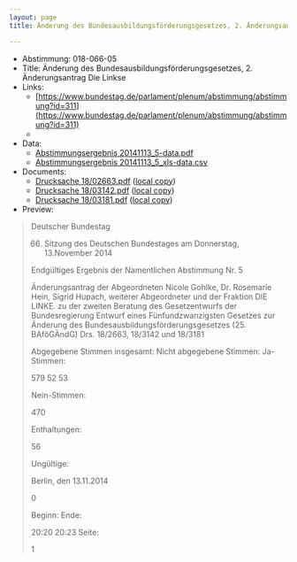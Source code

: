 ```yaml
---
layout: page
title: Änderung des Bundesausbildungsförderungsgesetzes, 2. Änderungsantrag Die Linkse

---
```


* Abstimmung: 018-066-05
* Title: Änderung des Bundesausbildungsförderungsgesetzes, 2. Änderungsantrag Die Linkse
* Links: 
    * [https://www.bundestag.de/parlament/plenum/abstimmung/abstimmung?id=311](https://www.bundestag.de/parlament/plenum/abstimmung/abstimmung?id=311)
    * 
* Data: 
    * [Abstimmungsergebnis 20141113_5-data.pdf](/abstimmungsliste/20141113_5-data.pdf)
    * [Abstimmungsergebnis 20141113_5_xls-data.csv](/abstimmungsliste/analyses/20141113_5_xls-data.csv)
* Documents: 
    * [Drucksache 18/02663.pdf](http://dip21.bundestag.de/dip21/btd/18/026/1802663.pdf) ([local copy](/abstimmungsdaten/018-066-05/1802663.pdf))
    * [Drucksache 18/03142.pdf](http://dip21.bundestag.de/dip21/btd/18/031/1803142.pdf) ([local copy](/abstimmungsdaten/018-066-05/1803142.pdf))
    * [Drucksache 18/03181.pdf](http://dip21.bundestag.de/dip21/btd/18/031/1803181.pdf) ([local copy](/abstimmungsdaten/018-066-05/1803181.pdf))
* Preview: 
> Deutscher Bundestag
> 
> 66. Sitzung des Deutschen Bundestages
> am Donnerstag, 13.November 2014
> 
> Endgültiges Ergebnis der Namentlichen Abstimmung Nr. 5
> 
> Änderungsantrag der Abgeordneten Nicole Gohlke, Dr. Rosemarie Hein, Sigrid Hupach,
> weiterer Abgeordneter und der Fraktion DIE LINKE.
> zu der zweiten Beratung des Gesetzentwurfs der Bundesregierung
> Entwurf eines Fünfundzwanzigsten Gesetzes zur Änderung des
> Bundesausbildungsförderungsgesetzes (25. BAföGÄndG)
> Drs. 18/2663, 18/3142 und 18/3181
> 
> Abgegebene Stimmen insgesamt:
> Nicht abgegebene Stimmen:
> Ja-Stimmen:
> 
> 579
> 52
> 53
> 
> Nein-Stimmen:
> 
> 470
> 
> Enthaltungen:
> 
> 56
> 
> Ungültige:
> 
> Berlin, den 13.11.2014
> 
> 0
> 
> Beginn:
> Ende:
> 
> 20:20
> 20:23
> Seite:
> 
> 1
> 
> 
